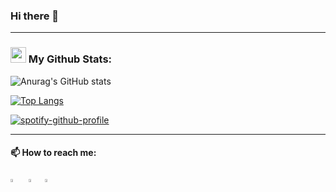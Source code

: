 ### Hi there 👋    

---

### <img src='https://media1.giphy.com/media/du3J3cXyzhj75IOgvA/giphy.gif?cid=ecf05e47x2g034i9pzwtzzsd3xgg2w9nr94t4tflbbgo3008&rid=giphy.gif' width='25' /> My Github Stats:



   ![Anurag's GitHub stats](https://github-readme-stats.vercel.app/api?username=anasmak04&theme=dark&show_icons=true&count_private=true)
    
   [![Top Langs](https://github-readme-stats.vercel.app/api/top-langs/?username=anasmak04&layout=compact&hide=Boo,Moocode&theme=dark&count_private=true)](https://github.com/anuraghazra/github-readme-stats)

   [![spotify-github-profile](https://spotify-github-profile.vercel.app/api/view?uid=31x6jzv5nvk2wbeh7wa4qldc6pym&cover_image=true&theme=default&show_offline=false&background_color=4bc38b&interchange=false)](https://github.com/kittinan/spotify-github-profile)

 
 ---


 #### 📫 How to reach me:
  
[<img src="https://github.com/sciencepal/sciencepal/blob/master/assets/discord-round.svg" width="3.5%"/>](https://discord.gg/anasM#7306)  &nbsp; [<img src="https://img.icons8.com/color/48/000000/twitter.png" width="3.5%"/>](https://twitter.com/anaselmakhlouf3)&nbsp; <a href="anasdev8@gmail.com"> <img src="https://img.icons8.com/fluent/48/000000/gmail.png" width="3.5%"/> </a>


